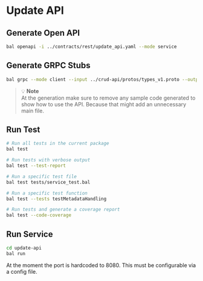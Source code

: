 # Update API

## Generate Open API 

```bash
bal openapi -i ../contracts/rest/update_api.yaml --mode service
```

## Generate GRPC Stubs

```bash
bal grpc --mode client --input ../crud-api/protos/types_v1.proto --output .
```

> 💡 **Note**  
> At the generation make sure to remove any sample code generated to show how to use the API. Because that might add an unnecessary main file. 

## Run Test

```bash
# Run all tests in the current package
bal test

# Run tests with verbose output
bal test --test-report

# Run a specific test file
bal test tests/service_test.bal

# Run a specific test function
bal test --tests testMetadataHandling

# Run tests and generate a coverage report
bal test --code-coverage
```

## Run Service

```bash
cd update-api
bal run
```

At the moment the port is hardcoded to 8080. This must be configurable via a config file.

